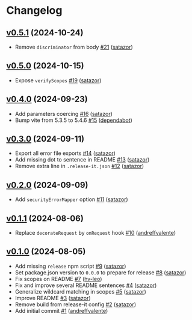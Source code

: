# Changelog

## [v0.5.1](https://github.com/uphold/fastify-openapi-router-plugin/releases/tag/v0.5.1) (2024-10-24)
- Remove `discriminator` from body [\#21](https://github.com/uphold/fastify-openapi-router-plugin/pull/21) ([satazor](https://github.com/satazor))

## [v0.5.0](https://github.com/uphold/fastify-openapi-router-plugin/releases/tag/v0.5.0) (2024-10-15)
- Expose `verifyScopes` [\#19](https://github.com/uphold/fastify-openapi-router-plugin/pull/19) ([satazor](https://github.com/satazor))

## [v0.4.0](https://github.com/uphold/fastify-openapi-router-plugin/releases/tag/v0.4.0) (2024-09-23)
- Add parameters coercing [\#16](https://github.com/uphold/fastify-openapi-router-plugin/pull/16) ([satazor](https://github.com/satazor))
- Bump vite from 5.3.5 to 5.4.6 [\#15](https://github.com/uphold/fastify-openapi-router-plugin/pull/15) ([dependabot](https://github.com/apps/dependabot))

## [v0.3.0](https://github.com/uphold/fastify-openapi-router-plugin/releases/tag/v0.3.0) (2024-09-11)
- Export all error file exports [\#14](https://github.com/uphold/fastify-openapi-router-plugin/pull/14) ([satazor](https://github.com/satazor))
- Add missing dot to sentence in README [\#13](https://github.com/uphold/fastify-openapi-router-plugin/pull/13) ([satazor](https://github.com/satazor))
- Remove extra line in `.release-it.json` [\#12](https://github.com/uphold/fastify-openapi-router-plugin/pull/12) ([satazor](https://github.com/satazor))

## [v0.2.0](https://github.com/uphold/fastify-openapi-router-plugin/releases/tag/v0.2.0) (2024-09-09)
- Add `securityErrorMapper` option [\#11](https://github.com/uphold/fastify-openapi-router-plugin/pull/11) ([satazor](https://github.com/satazor))

## [v0.1.1](https://github.com/uphold/fastify-openapi-router-plugin/releases/tag/v0.1.1) (2024-08-06)
- Replace `decorateRequest` by `onRequest` hook [\#10](https://github.com/uphold/fastify-openapi-router-plugin/pull/10) ([andreffvalente](https://github.com/andreffvalente))

## [v0.1.0](https://github.com/uphold/fastify-openapi-router-plugin/releases/tag/v0.1.0) (2024-08-05)
- Add missing `release` npm script [\#9](https://github.com/uphold/fastify-openapi-router-plugin/pull/9) ([satazor](https://github.com/satazor))
- Set package.json version to `0.0.0` to prepare for release [\#8](https://github.com/uphold/fastify-openapi-router-plugin/pull/8) ([satazor](https://github.com/satazor))
- Fix scopes on README [\#7](https://github.com/uphold/fastify-openapi-router-plugin/pull/7) ([hv-leo](https://github.com/hv-leo))
- Fix and improve several README sentences [\#4](https://github.com/uphold/fastify-openapi-router-plugin/pull/4) ([satazor](https://github.com/satazor))
- Generalize wildcard matching in scopes [\#5](https://github.com/uphold/fastify-openapi-router-plugin/pull/5) ([satazor](https://github.com/satazor))
- Improve README [\#3](https://github.com/uphold/fastify-openapi-router-plugin/pull/3) ([satazor](https://github.com/satazor))
- Remove build from release-it config [\#2](https://github.com/uphold/fastify-openapi-router-plugin/pull/2) ([satazor](https://github.com/satazor))
- Add initial commit [\#1](https://github.com/uphold/fastify-openapi-router-plugin/pull/1) ([andreffvalente](https://github.com/andreffvalente))
